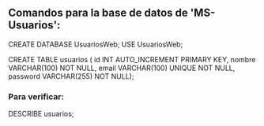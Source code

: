 ## Comandos para la base de datos de 'MS-Usuarios':

CREATE DATABASE UsuariosWeb;
USE UsuariosWeb;

CREATE TABLE usuarios (
  id INT AUTO_INCREMENT PRIMARY KEY,
  nombre VARCHAR(100) NOT NULL,
  email VARCHAR(100) UNIQUE NOT NULL,
  password VARCHAR(255) NOT NULL);

### Para verificar:

DESCRIBE usuarios;